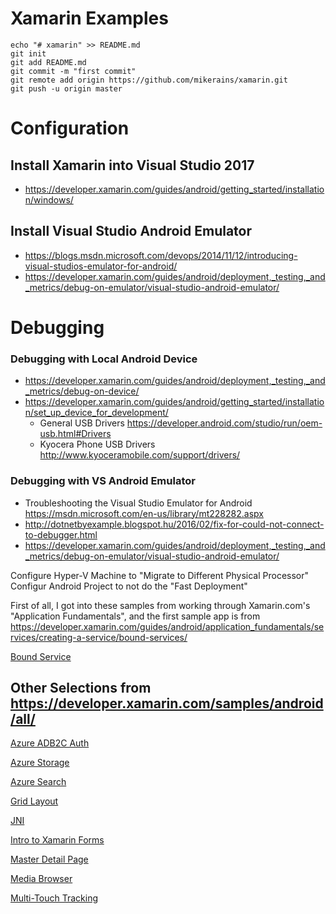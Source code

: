 # Xamarin Examples

```` cli
echo "# xamarin" >> README.md
git init
git add README.md
git commit -m "first commit"
git remote add origin https://github.com/mikerains/xamarin.git
git push -u origin master
````


# Configuration
## Install Xamarin into Visual Studio 2017
* https://developer.xamarin.com/guides/android/getting_started/installation/windows/

## Install Visual Studio Android Emulator
* https://blogs.msdn.microsoft.com/devops/2014/11/12/introducing-visual-studios-emulator-for-android/
* https://developer.xamarin.com/guides/android/deployment,_testing,_and_metrics/debug-on-emulator/visual-studio-android-emulator/

# Debugging

### Debugging with Local Android Device
* https://developer.xamarin.com/guides/android/deployment,_testing,_and_metrics/debug-on-device/
* https://developer.xamarin.com/guides/android/getting_started/installation/set_up_device_for_development/
  * General USB Drivers https://developer.android.com/studio/run/oem-usb.html#Drivers
  * Kyocera Phone USB Drivers http://www.kyoceramobile.com/support/drivers/


### Debugging with VS Android Emulator
* Troubleshooting the Visual Studio Emulator for Android  https://msdn.microsoft.com/en-us/library/mt228282.aspx
* http://dotnetbyexample.blogspot.hu/2016/02/fix-for-could-not-connect-to-debugger.html
* https://developer.xamarin.com/guides/android/deployment,_testing,_and_metrics/debug-on-emulator/visual-studio-android-emulator/

Configure Hyper-V Machine to "Migrate to Different Physical Processor"
Configur Android Project to not do the "Fast Deployment"


First of all, I got into these samples from working through Xamarin.com's "Application Fundamentals", and the first sample app is from https://developer.xamarin.com/guides/android/application_fundamentals/services/creating-a-service/bound-services/

[Bound Service](https://developer.xamarin.com/samples/monodroid/ApplicationFundamentals/ServiceSamples/BoundServiceDemo/)

## Other Selections from https://developer.xamarin.com/samples/android/all/

[Azure ADB2C Auth](https://developer.xamarin.com/samples/xamarin-forms/WebServices/AzureADB2CAuth/)

[Azure Storage](https://developer.xamarin.com/samples/xamarin-forms/WebServices/AzureStorage/)

[Azure Search](https://developer.xamarin.com/samples/xamarin-forms/WebServices/AzureSearch/)

[Grid Layout](https://developer.xamarin.com/samples/xamarin-forms/FormsGridLayout/)

[JNI](https://developer.xamarin.com/samples/monodroid/JNIDemo/)

[Intro to Xamarin Forms](https://developer.xamarin.com/samples/xamarin-forms/GettingStarted/)

[Master Detail Page](https://developer.xamarin.com/samples/xamarin-forms/Navigation/MasterDetailPage/)

[Media Browser](https://developer.xamarin.com/samples/monodroid/android5.0/MediaBrowserService/)

[Multi-Touch Tracking](https://developer.xamarin.com/samples/monodroid/ApplicationFundamentals/FingerPaint/)


